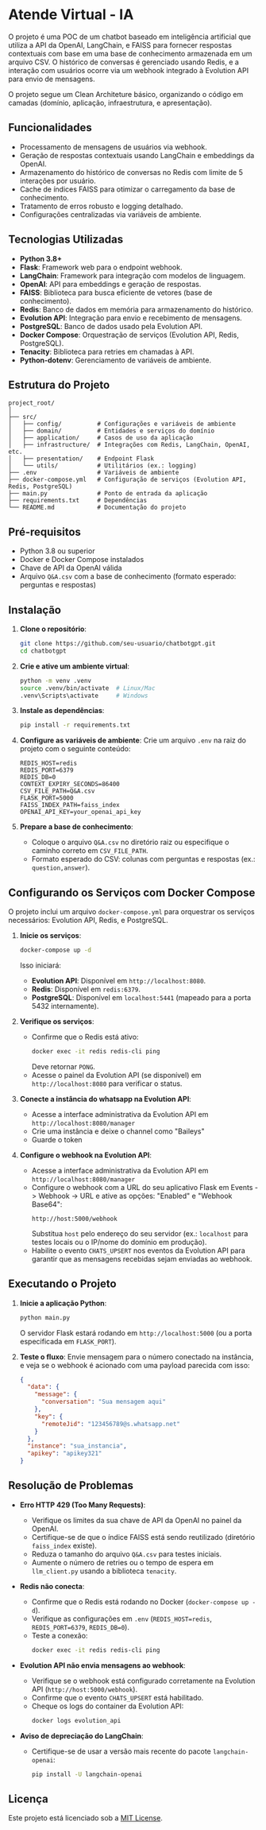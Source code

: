 # Atende Virtual - IA

O projeto é uma POC de um chatbot baseado em inteligência artificial que utiliza a API da OpenAI, LangChain, e FAISS para fornecer respostas contextuais com base em uma base de conhecimento armazenada em um arquivo CSV. O histórico de conversas é gerenciado usando Redis, e a interação com usuários ocorre via um webhook integrado à Evolution API para envio de mensagens.

O projeto segue um Clean Architeture básico, organizando o código em camadas (domínio, aplicação, infraestrutura, e apresentação).

## Funcionalidades

- Processamento de mensagens de usuários via webhook.
- Geração de respostas contextuais usando LangChain e embeddings da OpenAI.
- Armazenamento do histórico de conversas no Redis com limite de 5 interações por usuário.
- Cache de índices FAISS para otimizar o carregamento da base de conhecimento.
- Tratamento de erros robusto e logging detalhado.
- Configurações centralizadas via variáveis de ambiente.

## Tecnologias Utilizadas

- **Python 3.8+**
- **Flask**: Framework web para o endpoint webhook.
- **LangChain**: Framework para integração com modelos de linguagem.
- **OpenAI**: API para embeddings e geração de respostas.
- **FAISS**: Biblioteca para busca eficiente de vetores (base de conhecimento).
- **Redis**: Banco de dados em memória para armazenamento do histórico.
- **Evolution API**: Integração para envio e recebimento de mensagens.
- **PostgreSQL**: Banco de dados usado pela Evolution API.
- **Docker Compose**: Orquestração de serviços (Evolution API, Redis, PostgreSQL).
- **Tenacity**: Biblioteca para retries em chamadas à API.
- **Python-dotenv**: Gerenciamento de variáveis de ambiente.

## Estrutura do Projeto

```
project_root/
│
├── src/
│   ├── config/          # Configurações e variáveis de ambiente
│   ├── domain/          # Entidades e serviços do domínio
│   ├── application/     # Casos de uso da aplicação
│   ├── infrastructure/  # Integrações com Redis, LangChain, OpenAI, etc.
│   ├── presentation/    # Endpoint Flask
│   └── utils/           # Utilitários (ex.: logging)
├── .env                 # Variáveis de ambiente
├── docker-compose.yml   # Configuração de serviços (Evolution API, Redis, PostgreSQL)
├── main.py              # Ponto de entrada da aplicação
├── requirements.txt     # Dependências
└── README.md            # Documentação do projeto
```

## Pré-requisitos

- Python 3.8 ou superior
- Docker e Docker Compose instalados
- Chave de API da OpenAI válida
- Arquivo `Q&A.csv` com a base de conhecimento (formato esperado: perguntas e respostas)

## Instalação

1. **Clone o repositório**:
   ```bash
   git clone https://github.com/seu-usuario/chatbotgpt.git
   cd chatbotgpt
   ```

2. **Crie e ative um ambiente virtual**:
   ```bash
   python -m venv .venv
   source .venv/bin/activate  # Linux/Mac
   .venv\Scripts\activate     # Windows
   ```

3. **Instale as dependências**:
   ```bash
   pip install -r requirements.txt
   ```

4. **Configure as variáveis de ambiente**:
   Crie um arquivo `.env` na raiz do projeto com o seguinte conteúdo:
   ```
   REDIS_HOST=redis
   REDIS_PORT=6379
   REDIS_DB=0
   CONTEXT_EXPIRY_SECONDS=86400
   CSV_FILE_PATH=Q&A.csv
   FLASK_PORT=5000
   FAISS_INDEX_PATH=faiss_index
   OPENAI_API_KEY=your_openai_api_key
   ```

5. **Prepare a base de conhecimento**:
   - Coloque o arquivo `Q&A.csv` no diretório raiz ou especifique o caminho correto em `CSV_FILE_PATH`.
   - Formato esperado do CSV: colunas com perguntas e respostas (ex.: `question,answer`).

## Configurando os Serviços com Docker Compose

O projeto inclui um arquivo `docker-compose.yml` para orquestrar os serviços necessários: Evolution API, Redis, e PostgreSQL.

1. **Inicie os serviços**:
   ```bash
   docker-compose up -d
   ```
   Isso iniciará:
   - **Evolution API**: Disponível em `http://localhost:8080`.
   - **Redis**: Disponível em `redis:6379`.
   - **PostgreSQL**: Disponível em `localhost:5441` (mapeado para a porta 5432 internamente).

2. **Verifique os serviços**:
   - Confirme que o Redis está ativo:
     ```bash
     docker exec -it redis redis-cli ping
     ```
     Deve retornar `PONG`.
   - Acesse o painel da Evolution API (se disponível) em `http://localhost:8080` para verificar o status.

3. **Conecte a instância do whatsapp na Evolution API**:
   - Acesse a interface administrativa da Evolution API em `http://localhost:8080/manager`
   - Crie uma instância e deixe o channel como "Baileys"
   - Guarde o token

4. **Configure o webhook na Evolution API**:
   - Acesse a interface administrativa da Evolution API em `http://localhost:8080/manager`
   - Configure o webhook com a URL do seu aplicativo Flask em Events -> Webhook -> URL e ative as opções: "Enabled" e "Webhook Base64":
     ```
     http://host:5000/webhook
     ```
     Substitua `host` pelo endereço do seu servidor (ex.: `localhost` para testes locais ou o IP/nome do domínio em produção).
   - Habilite o evento `CHATS_UPSERT` nos eventos da Evolution API para garantir que as mensagens recebidas sejam enviadas ao webhook.

## Executando o Projeto

1. **Inicie a aplicação Python**:
   ```bash
   python main.py
   ```
   O servidor Flask estará rodando em `http://localhost:5000` (ou a porta especificada em `FLASK_PORT`).

2. **Teste o fluxo**:
   Envie mensagem para o número conectado na instância, e veja se o webhook é acionado com uma payload parecida com isso:
   ```json
   {
     "data": {
       "message": {
         "conversation": "Sua mensagem aqui"
       },
       "key": {
         "remoteJid": "123456789@s.whatsapp.net"
       }
     },
     "instance": "sua_instancia",
     "apikey": "apikey321"
   }
   ```

## Resolução de Problemas

- **Erro HTTP 429 (Too Many Requests)**:
  - Verifique os limites da sua chave de API da OpenAI no painel da OpenAI.
  - Certifique-se de que o índice FAISS está sendo reutilizado (diretório `faiss_index` existe).
  - Reduza o tamanho do arquivo `Q&A.csv` para testes iniciais.
  - Aumente o número de retries ou o tempo de espera em `llm_client.py` usando a biblioteca `tenacity`.

- **Redis não conecta**:
  - Confirme que o Redis está rodando no Docker (`docker-compose up -d`).
  - Verifique as configurações em `.env` (`REDIS_HOST=redis`, `REDIS_PORT=6379`, `REDIS_DB=0`).
  - Teste a conexão:
    ```bash
    docker exec -it redis redis-cli ping
    ```

- **Evolution API não envia mensagens ao webhook**:
  - Verifique se o webhook está configurado corretamente na Evolution API (`http://host:5000/webhook`).
  - Confirme que o evento `CHATS_UPSERT` está habilitado.
  - Cheque os logs do container da Evolution API:
    ```bash
    docker logs evolution_api
    ```

- **Aviso de depreciação do LangChain**:
  - Certifique-se de usar a versão mais recente do pacote `langchain-openai`:
    ```bash
    pip install -U langchain-openai
    ```

## Licença

Este projeto está licenciado sob a [MIT License](LICENSE).
